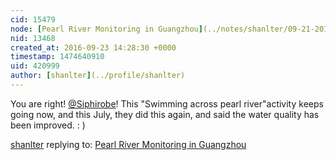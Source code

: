```yaml
---
cid: 15479
node: [Pearl River Monitoring in Guangzhou](../notes/shanlter/09-21-2016/pearl-river-monitoring-in-guangzhou)
nid: 13468
created_at: 2016-09-23 14:28:30 +0000
timestamp: 1474640910
uid: 420999
author: [shanlter](../profile/shanlter)
---
```


You are right! [@Siphirobe](/profile/Siphirobe)! This "Swimming across pearl river"activity keeps going now, and this July, they did this again, and said the water quality has been improved. : )

[shanlter](../profile/shanlter) replying to: [Pearl River Monitoring in Guangzhou](../notes/shanlter/09-21-2016/pearl-river-monitoring-in-guangzhou)

